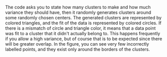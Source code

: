 The code asks you to state how many clusters to make and how much variance they should have, then it randomly generates clusters around some randomly chosen centers. The generated clusters are represented by colored triangles, and the fit of the data is represented by colored circles. If there is a mismatch of circle and triangle color, it means that a data point was fit to a cluster that it didn't actually belong to. This happens frequently if you allow a high variance, but of course that is to be expected since there will be greater overlap. In the figure, you can see very few incorrectly labelled points, and they exist only around the borders of the clusters.

